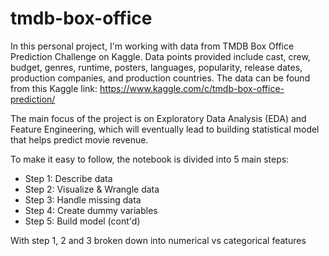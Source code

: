 # tmdb-box-office
In this personal project,  I'm working with data from TMDB Box Office Prediction Challenge on Kaggle. Data points provided include cast, crew, budget, genres, runtime, posters, languages, popularity, release dates, production companies, and production countries. The data can be found from this Kaggle link:
https://www.kaggle.com/c/tmdb-box-office-prediction/


The main focus of the project is on Exploratory Data Analysis (EDA) and Feature Engineering, which will eventually lead to building statistical model that helps predict movie revenue.

To make it easy to follow, the notebook is divided into 5 main steps:
- Step 1: Describe data
- Step 2: Visualize & Wrangle data
- Step 3: Handle missing data
- Step 4: Create dummy variables
- Step 5: Build model (cont'd)

With step 1, 2 and 3 broken down into numerical vs categorical features
